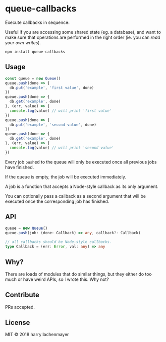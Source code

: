 # queue-callbacks

Execute callbacks in sequence.

Useful if you are accessing some shared state (eg. a database), and want to make sure
that operations are performed in the right order (ie. you can _read your own writes_).

```
npm install queue-callbacks
```

## Usage

```js
const queue = new Queue()
queue.push(done => {
  db.put('example', 'first value', done)
})
queue.push(done => {
  db.get('example', done)
}, (err, value) => {
  console.log(value) // will print 'first value'
})
queue.push(done => {
  db.put('example', 'second value', done)
})
queue.push(done => {
  db.get('example', done)
}, (err, value) => {
  console.log(value) // will print 'second value'
})
```

Every job `push`ed to the queue will only be executed once all previous jobs
have finished.

If the queue is empty, the job will be executed immediately.

A job is a function that accepts a Node-style callback as its only argument.

You can optionally pass a callback as a second argument that will be executed
once the corresponding job has finished.

## API

```typescript
queue = new Queue()
queue.push(job: (done: Callback) => any, callback?: Callback)

// all callbacks should be Node-style callbacks.
type Callback = (err: Error, val: any) => any
```

## Why?

There are loads of modules that do similar things, but they either do too much
or have weird APIs, so I wrote this. Why not?

## Contribute

PRs accepted.

## License

MIT © 2018 harry lachenmayer
